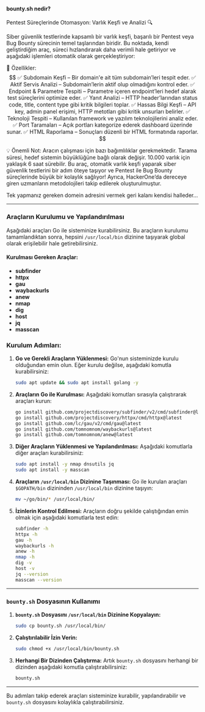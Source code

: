 #### bounty.sh nedir?

Pentest Süreçlerinde Otomasyon: Varlık Keşfi ve Analizi 🔍

Siber güvenlik testlerinde kapsamlı bir varlık keşfi, başarılı bir Pentest veya Bug Bounty sürecinin temel taşlarından biridir.
Bu noktada, kendi geliştirdiğim araç, süreci hızlandırarak daha verimli hale getiriyor ve aşağıdaki işlemleri otomatik olarak gerçekleştiriyor:

🚀 Özellikler:
$$
 ✅ Subdomain Keşfi – Bir domain'e ait tüm subdomain’leri tespit eder.
 ✅ Aktif Servis Analizi – Subdomain’lerin aktif olup olmadığını kontrol eder.
 ✅ Endpoint & Parametre Tespiti – Parametre içeren endpoint’leri hedef alarak test süreçlerini optimize eder.
 ✅ Yanıt Analizi – HTTP header’larından status code, title, content type gibi kritik bilgileri toplar.
 ✅ Hassas Bilgi Keşfi – API key, admin panel erişimi, HTTP metotları gibi kritik unsurları belirler.
 ✅ Teknoloji Tespiti – Kullanılan framework ve yazılım teknolojilerini analiz eder.
 ✅ Port Taramaları – Açık portları kategorize ederek dashboard üzerinde sunar.
 ✅ HTML Raporlama – Sonuçları düzenli bir HTML formatında raporlar.
$$

💡 Önemli Not:
Aracın çalışması için bazı bağımlılıklar gerekmektedir.
Tarama süresi, hedef sistemin büyüklüğüne bağlı olarak değişir. 10.000 varlık için yaklaşık 6 saat sürebilir.
Bu araç, otomatik varlık keşfi yaparak siber güvenlik testlerini bir adım öteye taşıyor ve Pentest ile Bug Bounty süreçlerinde büyük bir kolaylık sağlıyor!
Ayrıca, HackerOne’da dereceye giren uzmanların metodolojileri takip edilerek oluşturulmuştur.

Tek yapmanız gereken domein adresini vermek geri kalanı kendisi halleder...

---

### Araçların Kurulumu ve Yapılandırılması

Aşağıdaki araçları Go ile sisteminize kurabilirsiniz. Bu araçların kurulumu tamamlandıktan sonra, hepsini `/usr/local/bin` dizinine taşıyarak global olarak erişilebilir hale getirebilirsiniz.

#### Kurulması Gereken Araçlar:
- **subfinder**
- **httpx**
- **gau**
- **waybackurls**
- **anew**
- **nmap**
- **dig**
- **host**
- **jq**
- **masscan**

### Kurulum Adımları:

1. **Go ve Gerekli Araçların Yüklenmesi:**
   Go'nun sisteminizde kurulu olduğundan emin olun. Eğer kurulu değilse, aşağıdaki komutla kurabilirsiniz:
   ```bash
   sudo apt update && sudo apt install golang -y
   ```

2. **Araçların Go ile Kurulması:**
   Aşağıdaki komutları sırasıyla çalıştırarak araçları kurun:
   ```bash
   go install github.com/projectdiscovery/subfinder/v2/cmd/subfinder@latest
   go install github.com/projectdiscovery/httpx/cmd/httpx@latest
   go install github.com/lc/gau/v2/cmd/gau@latest
   go install github.com/tomnomnom/waybackurls@latest
   go install github.com/tomnomnom/anew@latest
   ```

3. **Diğer Araçların Yüklenmesi ve Yapılandırılması:**
   Aşağıdaki komutlarla diğer araçları kurabilirsiniz:
   ```bash
   sudo apt install -y nmap dnsutils jq
   sudo apt install -y masscan
   ```

4. **Araçların `/usr/local/bin` Dizinine Taşınması:**
   Go ile kurulan araçları `$GOPATH/bin` dizininden `/usr/local/bin` dizinine taşıyın:
   ```bash
   mv ~/go/bin/* /usr/local/bin/
   ```

5. **İzinlerin Kontrol Edilmesi:**
   Araçların doğru şekilde çalıştığından emin olmak için aşağıdaki komutlarla test edin:
   ```bash
   subfinder -h
   httpx -h
   gau -h
   waybackurls -h
   anew -h
   nmap -h
   dig -v
   host -v
   jq --version
   masscan --version
   ```

---

### `bounty.sh` Dosyasının Kullanımı

1. **`bounty.sh` Dosyasını `/usr/local/bin` Dizinine Kopyalayın:**
   ```bash
   sudo cp bounty.sh /usr/local/bin/
   ```

2. **Çalıştırılabilir İzin Verin:**
   ```bash
   sudo chmod +x /usr/local/bin/bounty.sh
   ```

3. **Herhangi Bir Dizinden Çalıştırma:**
   Artık `bounty.sh` dosyasını herhangi bir dizinden aşağıdaki komutla çalıştırabilirsiniz:
   ```bash
   bounty.sh
   ```

---

Bu adımları takip ederek araçları sisteminize kurabilir, yapılandırabilir ve `bounty.sh` dosyasını kolaylıkla çalıştırabilirsiniz.